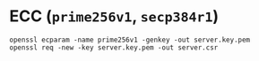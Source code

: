 # ECC (`prime256v1`, `secp384r1`)
```
openssl ecparam -name prime256v1 -genkey -out server.key.pem
openssl req -new -key server.key.pem -out server.csr

```
